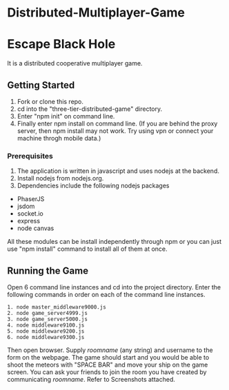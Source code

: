 # Distributed-Multiplayer-Game

# Escape Black Hole

It is a distributed cooperative multiplayer game.

## Getting Started

1. Fork or clone this repo.
2. cd into the "three-tier-distributed-game" directory.
3. Enter "npm init" on command line.
4. Finally enter npm install on command line. (If you are behind the proxy server, then npm install may not work. Try using vpn or connect your machine throgh mobile data.)

### Prerequisites

1. The application is written in javascript and uses nodejs at the backend.
2. Install nodejs from nodejs.org.
3. Dependencies include the following nodejs packages
  * PhaserJS
  * jsdom
  * socket.io
  * express
  * node canvas
  
All these modules can be install independently through npm or you can just use "npm install" command to install all of them at once.

## Running the Game

Open 6 command line instances and cd into the project directory.
Enter the following commands in order on each of the command line instances.
```
1. node master_middleware9000.js
2. node game_server4999.js
3. node game_server5000.js
4. node middleware9100.js
5. node middleware9200.js
6. node middleware9300.js
```

Then open browser. Supply *roomname* (any string) and username to the form on the webpage. The game should start and you would be able to shoot the meteors with "SPACE BAR" and move your ship on the game screen.
You can ask your friends to join the room you have created by communicating *roomname*.
Refer to Screenshots attached.
